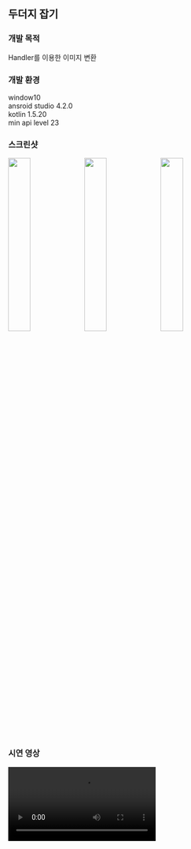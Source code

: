 ## 두더지 잡기
### 개발 목적
Handler를 이용한 이미지 변환
### 개발 환경</h3>
window10<br>
ansroid studio 4.2.0<br>
kotlin 1.5.20<br>
min api level 23

### 스크린샷
<div>
<img src="https://user-images.githubusercontent.com/84886401/132437849-2916c339-f1d9-4ceb-b4e8-ec936fa97d6c.jpg" width="30%">
<img src="https://user-images.githubusercontent.com/84886401/132438036-b5d6ab60-6fa3-44c9-91ae-45e061a2e27e.jpg" width="30%">
<img src="https://user-images.githubusercontent.com/84886401/132438040-23ff2380-27e7-4276-a1e2-ca888ca42004.jpg" width="30%">
</div>

### 시연 영상
<video src="https://user-images.githubusercontent.com/84886401/132452661-03804197-940b-4d23-b205-e5e0257f39ca.mp4">
